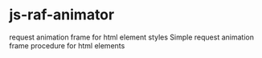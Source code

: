 # js-raf-animator
request animation frame for html element styles
Simple request animation frame procedure for html elements
